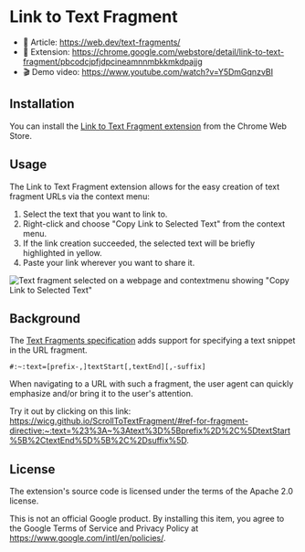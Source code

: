 # Link to Text Fragment

- 📖 Article: https://web.dev/text-fragments/
- 🧩 Extension: https://chrome.google.com/webstore/detail/link-to-text-fragment/pbcodcjpfjdpcineamnnmbkkmkdpajjg
- 🎬 Demo video: https://www.youtube.com/watch?v=Y5DmGqnzvBI

## Installation

You can install the
[Link to Text Fragment extension](https://chrome.google.com/webstore/detail/link-to-text-fragment/pbcodcjpfjdpcineamnnmbkkmkdpajjg)
from the Chrome Web Store.

## Usage

The Link to Text Fragment extension allows for the easy creation
of text fragment URLs via the context menu:

1. Select the text that you want to link to.
1. Right-click and choose "Copy Link to Selected Text" from the context menu.
1. If the link creation succeeded, the selected text will be briefly highlighted in yellow.
1. Paste your link wherever you want to share it.

![Text fragment selected on a webpage and contextmenu showing "Copy Link to Selected Text"](https://github.com/GoogleChromeLabs/link-to-text-fragment/blob/master/store-assets/screenshot-contextmenu-1280x800.png?raw=true)

## Background

The [Text Fragments specification](https://wicg.github.io/ScrollToTextFragment/)
adds support for specifying a text snippet in the URL fragment.

```
#:~:text=[prefix-,]textStart[,textEnd][,-suffix]
```

When navigating to a URL with such a fragment, the user agent can quickly
emphasize and/or bring it to the user's attention.

Try it out by clicking on this link:
https://wicg.github.io/ScrollToTextFragment/#ref-for-fragment-directive:~:text=%23%3A~%3Atext%3D%5Bprefix%2D%2C%5DtextStart%5B%2CtextEnd%5D%5B%2C%2Dsuffix%5D.

## License

The extension's source code is licensed under the terms of the Apache 2.0 license.

This is not an official Google product.
By installing this item, you agree to the Google Terms of Service and Privacy Policy at
https://www.google.com/intl/en/policies/.
